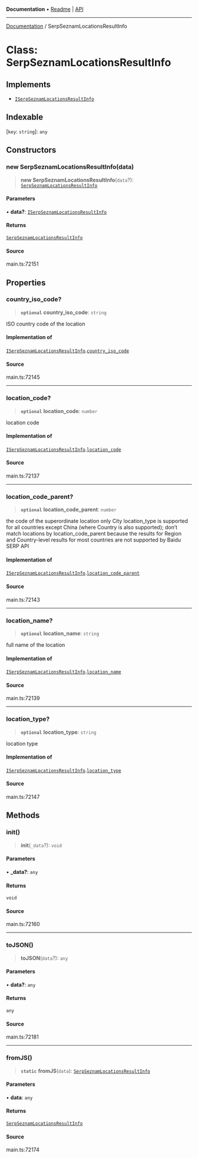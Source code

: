 **Documentation** • [Readme](../README.md) \| [API](../globals.md)

***

[Documentation](../README.md) / SerpSeznamLocationsResultInfo

# Class: SerpSeznamLocationsResultInfo

## Implements

- [`ISerpSeznamLocationsResultInfo`](../interfaces/ISerpSeznamLocationsResultInfo.md)

## Indexable

 \[`key`: `string`\]: `any`

## Constructors

### new SerpSeznamLocationsResultInfo(data)

> **new SerpSeznamLocationsResultInfo**(`data`?): [`SerpSeznamLocationsResultInfo`](SerpSeznamLocationsResultInfo.md)

#### Parameters

• **data?**: [`ISerpSeznamLocationsResultInfo`](../interfaces/ISerpSeznamLocationsResultInfo.md)

#### Returns

[`SerpSeznamLocationsResultInfo`](SerpSeznamLocationsResultInfo.md)

#### Source

main.ts:72151

## Properties

### country\_iso\_code?

> **`optional`** **country\_iso\_code**: `string`

ISO country code of the location

#### Implementation of

[`ISerpSeznamLocationsResultInfo`](../interfaces/ISerpSeznamLocationsResultInfo.md).[`country_iso_code`](../interfaces/ISerpSeznamLocationsResultInfo.md#country_iso_code)

#### Source

main.ts:72145

***

### location\_code?

> **`optional`** **location\_code**: `number`

location code

#### Implementation of

[`ISerpSeznamLocationsResultInfo`](../interfaces/ISerpSeznamLocationsResultInfo.md).[`location_code`](../interfaces/ISerpSeznamLocationsResultInfo.md#location_code)

#### Source

main.ts:72137

***

### location\_code\_parent?

> **`optional`** **location\_code\_parent**: `number`

the code of the superordinate location
only City location_type is supported for all countries except China (where Country is also supported);
don’t match locations by location_code_parent because the results for Region and Country-level results for most countries are not supported by Baidu SERP API

#### Implementation of

[`ISerpSeznamLocationsResultInfo`](../interfaces/ISerpSeznamLocationsResultInfo.md).[`location_code_parent`](../interfaces/ISerpSeznamLocationsResultInfo.md#location_code_parent)

#### Source

main.ts:72143

***

### location\_name?

> **`optional`** **location\_name**: `string`

full name of the location

#### Implementation of

[`ISerpSeznamLocationsResultInfo`](../interfaces/ISerpSeznamLocationsResultInfo.md).[`location_name`](../interfaces/ISerpSeznamLocationsResultInfo.md#location_name)

#### Source

main.ts:72139

***

### location\_type?

> **`optional`** **location\_type**: `string`

location type

#### Implementation of

[`ISerpSeznamLocationsResultInfo`](../interfaces/ISerpSeznamLocationsResultInfo.md).[`location_type`](../interfaces/ISerpSeznamLocationsResultInfo.md#location_type)

#### Source

main.ts:72147

## Methods

### init()

> **init**(`_data`?): `void`

#### Parameters

• **\_data?**: `any`

#### Returns

`void`

#### Source

main.ts:72160

***

### toJSON()

> **toJSON**(`data`?): `any`

#### Parameters

• **data?**: `any`

#### Returns

`any`

#### Source

main.ts:72181

***

### fromJS()

> **`static`** **fromJS**(`data`): [`SerpSeznamLocationsResultInfo`](SerpSeznamLocationsResultInfo.md)

#### Parameters

• **data**: `any`

#### Returns

[`SerpSeznamLocationsResultInfo`](SerpSeznamLocationsResultInfo.md)

#### Source

main.ts:72174
